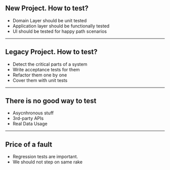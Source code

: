 ## New Project. How to test?

* Domain Layer should be unit tested
* Application layer should be functionally tested
* UI should be tested for happy path scenarios


---

## Legacy Project. How to test?

* Detect the critical parts of a system
* Write acceptance tests for them
* Refactor them one by one
* Cover them with unit tests


---

## There is no good way to test

* Asycnhronous stuff
* 3rd-party APIs
* Real Data Usage

---

## Price of a fault

* Regression tests are important.
* We should not step on same rake
